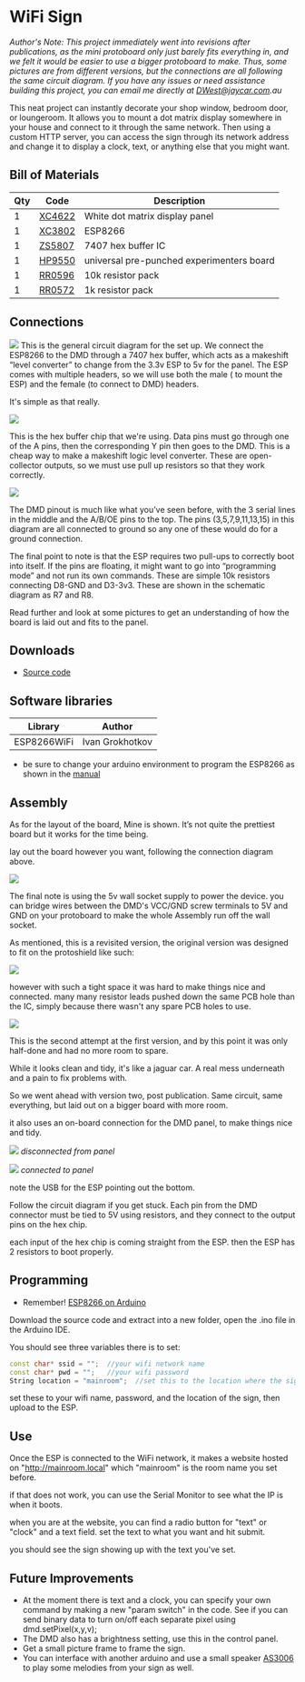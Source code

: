 # WiFi Sign

_Author's Note: This project immediately went into revisions after publications, as the mini protoboard only just barely fits everything in, and we felt it would be easier to use a bigger protoboard to make. Thus, some pictures are from different versions, but the connections are all following the same circuit diagram. If you have any issues or need assistance building this project, you can email me directly at DWest@jaycar.com.au_

This neat project can instantly decorate your shop window, bedroom door, or loungeroom. It allows you to mount a dot matrix display somewhere in your house and connect to it through the same network. Then using a custom HTTP server, you can access the sign through its network address and change it to display a clock, text, or anything else that you might want.



## Bill of Materials
| Qty | Code | Description |
| --- | --- | ---|
|1 | [XC4622](jaycar.com.au/p/XC4622) | White dot matrix display panel
|1 | [XC3802](jaycar.com.au/p/XC3802) | ESP8266
|1 | [ZS5807](jaycar.com.au/p/ZS5807) | 7407 hex buffer IC
|1 | [HP9550](jaycar.com.au/p/HP9550) | universal pre-punched experimenters board
|1 | [RR0596](jaycar.com.au/p/RR0596) | 10k resistor pack
|1 | [RR0572](jaycar.com.au/p/RR0572) | 1k resistor pack

## Connections

![](images/schematic.png)
This is the general circuit diagram for the set up. We connect the ESP8266 to the DMD through a 7407 hex buffer, which acts as a makeshift “level converter” to change from the 3.3v ESP to 5v for the panel. The ESP comes with multiple headers, so we will use both the male ( to mount the ESP) and the female (to connect to DMD) headers.

It's simple as that really.

![](images/hex.png)

This is the hex buffer chip that we're using. Data pins must go through one of the A pins, then the corresponding Y pin then goes to the DMD. This is a cheap way to make a makeshift logic level converter. These are open-collector outputs, so we must use pull up resistors so that they work correctly.

![](images/DMD.png)

The DMD pinout is much like what you’ve seen before, with the 3 serial lines in the middle and the A/B/OE pins to the top. The pins (3,5,7,9,11,13,15) in this diagram are all connected to ground so any one of these would do for a ground connection.



The final point to note is that the ESP requires two pull-ups to correctly boot into itself. If the pins are floating, it might want to go into “programming mode” and not run its own commands. These are simple 10k resistors connecting D8-GND and D3-3v3. These are shown in the schematic diagram as R7 and R8.

Read further and look at some pictures to get an understanding of how the board is laid out and fits to the panel.

## Downloads
* [Source code](downloads/WifiSign.zip)

## Software libraries

|Library | Author |
|---| ---|
|ESP8266WiFi | Ivan Grokhotkov |


 * be sure to change your arduino environment to program the ESP8266 as shown in the [manual](https://www.jaycar.com.au/medias/sys_master/images/9110200188958/XC3802-manualMain.pdf)

## Assembly

As for the layout of the board, Mine is shown. It’s not quite the prettiest board but it works for the time being.

lay out the board however you want, following the connection diagram above.

![](images/board.jpg)

The final note is using the 5v wall socket supply to power the device. you can bridge wires between the DMD's VCC/GND screw terminals to 5V and GND on your protoboard to make the whole Assembly run off the wall socket.

As mentioned, this is a revisited version, the original version was designed to fit on the protoshield like such:

![](images/IMAG0350.jpg)

however with such a tight space it was hard to make things nice and connected. many many resistor leads pushed down the same PCB hole than the IC, simply because there wasn't any spare PCB holes to use.

![](images/IMAG0353.jpg)

This is the second attempt at the first version, and by this point it was only half-done and had no more room to spare.

While it looks clean and tidy, it's like a jaguar car. A real mess underneath and a pain to fix problems with.

So we went ahead with version two, post publication. Same circuit, same everything, but laid out on a bigger board with more room.

it also uses an on-board connection for the DMD panel, to make things nice and tidy.

![](images/IMAG0348.jpg)
_disconnected from panel_

![](images/IMAG0349.jpg)
_connected to panel_

note the USB for the ESP pointing out the bottom.

Follow the circuit diagram if you get stuck. Each pin from the DMD connector must be tied to 5V using resistors, and they connect to the output pins on the hex chip.

each input of the hex chip is coming straight from the ESP.
then the ESP has 2 resistors to boot properly.


## Programming

* Remember! [ESP8266 on Arduino ](https://www.jaycar.com.au/medias/sys_master/images/9110200188958/XC3802-manualMain.pdf)


Download the source code and extract into a new folder, open the .ino file in the Arduino IDE.

You should see three variables there is to set:

```c++
const char* ssid = "";  //your wifi network name
const char* pwd = "";   //your wifi password
String location = "mainroom";  //set this to the location where the sign is, one word.
```

set these to your wifi name, password, and the location of the sign, then upload to the ESP.

## Use

Once the ESP is connected to the WiFi network, it makes a website hosted on "http://mainroom.local" which "mainroom" is the room name you set before.

if that does not work, you can use the Serial Monitor to see what the IP is when it boots.

when you are at the website, you can find a radio button for "text" or "clock" and a text field. set the text to what you want and hit submit.

you should see the sign showing up with the text you've set.

## Future Improvements
* At the moment there is text and a clock, you can specify your own command by making a new
"param switch" in the code. See if you can send binary data to turn on/off each separate pixel using dmd.setPixel(x,y,v);
* The DMD also has a brightness setting, use this in the control panel.
* Get a small picture frame to frame the sign.
* You can interface with another arduino and use a small speaker [AS3006](jaycar.com.au/p/AS3006) to play some melodies from your sign as well.
